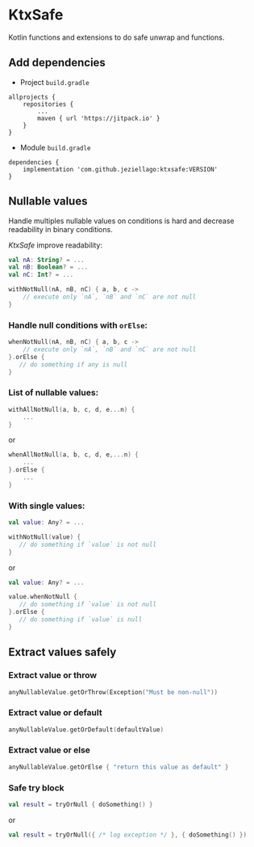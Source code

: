 # KtxSafe
Kotlin functions and extensions to do safe unwrap and functions.
## Add dependencies
- Project `build.gradle` 
```
allprojects {
    repositories {
		...
		maven { url 'https://jitpack.io' }
	}
}
```
- Module `build.gradle` 
```
dependencies {
	implementation 'com.github.jeziellago:ktxsafe:VERSION'
}
```

## Nullable values
Handle multiples nullable values on conditions is hard and decrease readability in binary conditions.

*KtxSafe* improve readability:
```kotlin
val nA: String? = ...  
val nB: Boolean? = ... 
val nC: Int? = ... 

withNotNull(nA, nB, nC) { a, b, c -> 
    // execute only `nA`, `nB` and `nC` are not null
}
```
### Handle null conditions with `orElse`:
```kotlin
whenNotNull(nA, nB, nC) { a, b, c -> 
    // execute only `nA`, `nB` and `nC` are not null
}.orElse {
   // do something if any is null
}
```

### List of nullable values:
```kotlin
withAllNotNull(a, b, c, d, e...n) { 
    ...
}
```
or 
```kotlin
whenAllNotNull(a, b, c, d, e,...n) { 
    ...
}.orElse {
    ...
}
```

### With single values:
```kotlin
val value: Any? = ...

withNotNull(value) { 
   // do something if `value` is not null
}
```
or
```kotlin
val value: Any? = ...

value.whenNotNull { 
   // do something if `value` is not null
}.orElse {
   // do something if `value` is null
}
```

## Extract values safely

### Extract value or throw
```kotlin
anyNullableValue.getOrThrow(Exception("Must be non-null"))
```

### Extract value or default
```kotlin
anyNullableValue.getOrDefault(defaultValue)
```

### Extract value or else
```kotlin
anyNullableValue.getOrElse { "return this value as default" }
```

### Safe try block
```kotlin
val result = tryOrNull { doSomething() }
```
or
```kotlin
val result = tryOrNull({ /* log exception */ }, { doSomething() })
```
